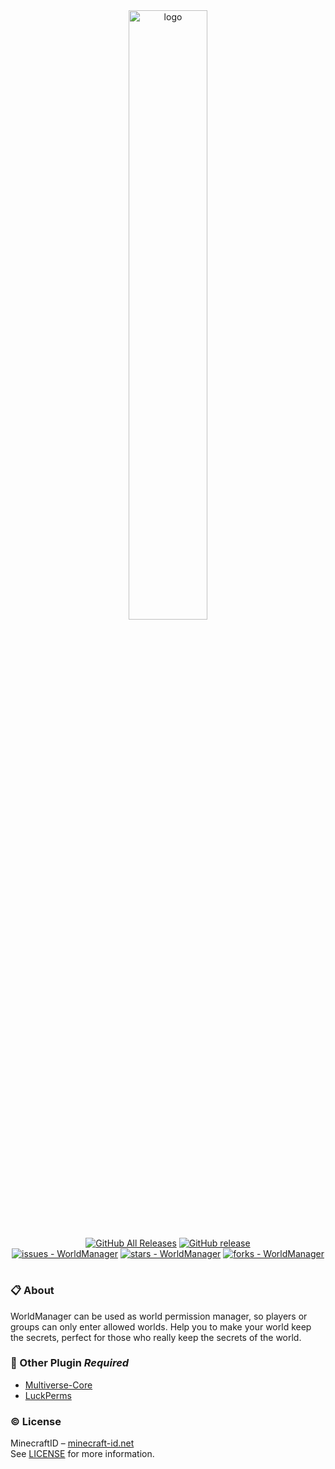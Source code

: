 <div align="center">
  <img src="http://api.minecraft-id.net/plugins/WorldManager/logo.png?width=1" alt="logo" style="width: 50%; height: auto;"></img>

  [![GitHub All Releases](https://img.shields.io/github/downloads/minecraft-id/WorldManager/total)](https://github.com/minecraft-id/WorldManager/releases/)
  [![GitHub release](https://img.shields.io/github/release/minecraft-id/WorldManager?include_prereleases=&sort=semver&color=blue)](https://github.com/minecraft-id/WorldManager/releases/)  
  [![issues - WorldManager](https://img.shields.io/github/issues/minecraft-id/WorldManager)](https://github.com/minecraft-id/WorldManager/issues)
  [![stars - WorldManager](https://img.shields.io/github/stars/minecraft-id/WorldManager?style=social)](https://github.com/minecraft-id/WorldManager)
  [![forks - WorldManager](https://img.shields.io/github/forks/minecraft-id/WorldManager?style=social)](https://github.com/minecraft-id/WorldManager)
  <h1></h1>
</div>

### 📋 About
WorldManager can be used as world permission manager, so players or groups can only enter allowed worlds. Help you to make your world keep the secrets, perfect for those who really keep the secrets of the world.

### 🧰 Other Plugin *Required*
+ [Multiverse-Core](https://dev.bukkit.org/projects/multiverse-core)
+ [LuckPerms](https://luckperms.net/download)

### © License
MinecraftID – [minecraft-id.net](https://www.minecraft-id.net)<br>
See [LICENSE](https://github.com/minecraft-id/WorldManager/blob/master/LICENSE) for more information.

